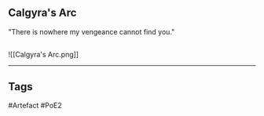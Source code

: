 ## Calgyra's Arc
"There is nowhere my vengeance cannot find you."
##
![[Calgyra's Arc.png]]

---
## Tags
#Artefact
#PoE2